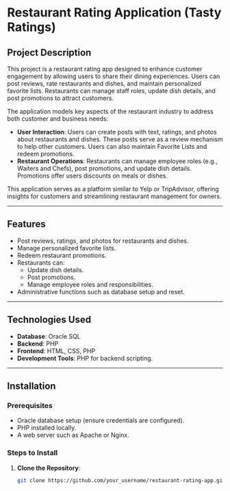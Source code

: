 # Restaurant Rating Application (Tasty Ratings)

## Project Description

This project is a restaurant rating app designed to enhance customer engagement by allowing users to share their dining experiences. Users can post reviews, rate restaurants and dishes, and maintain personalized favorite lists. Restaurants can manage staff roles, update dish details, and post promotions to attract customers. 

The application models key aspects of the restaurant industry to address both customer and business needs:
- **User Interaction**: Users can create posts with text, ratings, and photos about restaurants and dishes. These posts serve as a review mechanism to help other customers. Users can also maintain Favorite Lists and redeem promotions.
- **Restaurant Operations**: Restaurants can manage employee roles (e.g., Waiters and Chefs), post promotions, and update dish details. Promotions offer users discounts on meals or dishes.

This application serves as a platform similar to Yelp or TripAdvisor, offering insights for customers and streamlining restaurant management for owners.

---

## Features

- Post reviews, ratings, and photos for restaurants and dishes.
- Manage personalized favorite lists.
- Redeem restaurant promotions.
- Restaurants can:
  - Update dish details.
  - Post promotions.
  - Manage employee roles and responsibilities.
- Administrative functions such as database setup and reset.

---

## Technologies Used

- **Database**: Oracle SQL
- **Backend**: PHP
- **Frontend**: HTML, CSS, PHP
- **Development Tools**: PHP for backend scripting.

---

## Installation

### Prerequisites
- Oracle database setup (ensure credentials are configured).
- PHP installed locally.
- A web server such as Apache or Nginx.

### Steps to Install

1. **Clone the Repository**:
   ```bash
   git clone https://github.com/your_username/restaurant-rating-app.git
